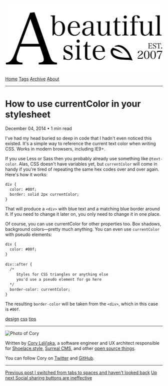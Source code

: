 <a href="../../index.html" class="header-link"><img src="../../images/logos/wordmark.svg" alt="A Beautiful Site" class="wordmark" /></a> <a href="../../index.html" class="nav-item">Home</a> <a href="../../tags/index.html" class="nav-item">Tags</a> <a href="../index.html" class="nav-item">Archive</a> <a href="../../about/index.html" class="nav-item">About</a>

---

# How to use currentColor in your stylesheet

December 04, 2014 • 1 min read

I've had my head buried so deep in code that I hadn't even noticed this existed. It's a simple way to reference the current text color when writing CSS. Works in modern browsers, including IE9+.

If you use Less or Sass then you probably already use something like `@text-color`. Alas, CSS doesn't have variables yet, but `currentColor` will come in handy if you're tired of repeating the same hex codes over and over again. Here's how it works:

    div {
      color: #00f;
      border: solid 2px currentColor;
    }

That will produce a `<div>` with blue text and a matching blue border around it. If you need to change it later on, you only need to change it in one place.

Of course, you can use currentColor for other properties too. Box shadows, background colors—pretty much anything. You can even use `currentColor` with pseudo elements:

    div {
      color: #00f;
    }

    div::after {
      /*
         Styles for CSS triangles or anything else
         you'd use a pseudo element for go here
      */
      border-color: currentColor;
    }

The resulting `border-color` will be taken from the `<div>`, which in this case is `#00f`.

<a href="../../tags/design/index.html" class="post-tag">design</a> <a href="../../tags/css/index.html" class="post-tag">css</a> <a href="../../tags/tips/index.html" class="post-tag">tips</a>

---

<img src="http://0.gravatar.com/avatar/bf1b3b95fd5b096a3592247c29667b33?s=512" alt="Photo of Cory" class="avatar avatar-small" />

Written by [Cory LaViska](../../index-4.html), a software engineer and UX architect responsible for [Shoelace.style](https://shoelace.style/), [Surreal CMS](https://www.surrealcms.com/), and other [open source things](https://github.com/claviska).

You can follow Cory on [Twitter](https://twitter.com/bgooonz) and [GitHub](https://github.com/claviska).

---

<a href="../i-switched-from-tabs-to-spaces-and-havent-looked-back/index.html" class="post-nav-previous"><span class="small">Previous post</span> I switched from tabs to spaces and haven't looked back</a> <a href="../social-sharing-buttons-are-ineffective/index.html" class="post-nav-next"><span class="small">Up next</span> Social sharing buttons are ineffective</a>
